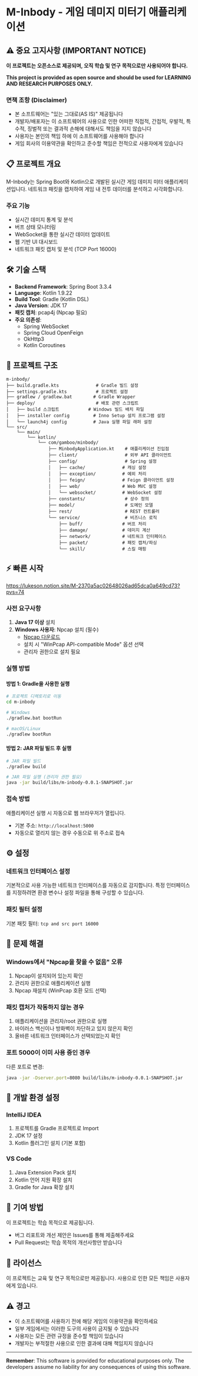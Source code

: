# M-Inbody - 게임 데미지 미터기 애플리케이션


## ⚠️ 중요 고지사항 (IMPORTANT NOTICE)

**이 프로젝트는 오픈소스로 제공되며, 오직 학습 및 연구 목적으로만 사용되어야 합니다.**

**This project is provided as open source and should be used for LEARNING AND RESEARCH PURPOSES ONLY.**

### 면책 조항 (Disclaimer)
- 본 소프트웨어는 "있는 그대로(AS IS)" 제공됩니다
- 개발자/배포자는 이 소프트웨어의 사용으로 인한 어떠한 직접적, 간접적, 우발적, 특수적, 징벌적 또는 결과적 손해에 대해서도 책임을 지지 않습니다
- 사용자는 본인의 책임 하에 이 소프트웨어를 사용해야 합니다
- 게임 회사의 이용약관을 확인하고 준수할 책임은 전적으로 사용자에게 있습니다

## 📋 프로젝트 개요

M-Inbody는 Spring Boot와 Kotlin으로 개발된 실시간 게임 데미지 미터 애플리케이션입니다. 네트워크 패킷을 캡처하여 게임 내 전투 데이터를 분석하고 시각화합니다.

### 주요 기능
- 실시간 데미지 통계 및 분석
- 버프 상태 모니터링
- WebSocket을 통한 실시간 데이터 업데이트
- 웹 기반 UI 대시보드
- 네트워크 패킷 캡처 및 분석 (TCP Port 16000)

## 🛠️ 기술 스택

- **Backend Framework**: Spring Boot 3.3.4
- **Language**: Kotlin 1.9.22
- **Build Tool**: Gradle (Kotlin DSL)
- **Java Version**: JDK 17
- **패킷 캡처**: pcap4j (Npcap 필요)
- **주요 의존성**:
  - Spring WebSocket
  - Spring Cloud OpenFeign
  - OkHttp3
  - Kotlin Coroutines

## 📁 프로젝트 구조

```
m-inbody/
├── build.gradle.kts              # Gradle 빌드 설정
├── settings.gradle.kts           # 프로젝트 설정
├── gradlew / gradlew.bat        # Gradle Wrapper
├── deploy/                       # 배포 관련 스크립트
│   ├── build 스크립트           # Windows 빌드 배치 파일
│   ├── installer config         # Inno Setup 설치 프로그램 설정
│   └── launch4j config          # Java 실행 파일 래퍼 설정
└── src/
    └── main/
        └── kotlin/
            └── com/gamboo/minbody/
                ├── MinbodyApplication.kt    # 애플리케이션 진입점
                ├── client/                  # 외부 API 클라이언트
                ├── config/                  # Spring 설정
                │   ├── cache/              # 캐싱 설정
                │   ├── exception/          # 예외 처리
                │   ├── feign/              # Feign 클라이언트 설정
                │   ├── web/                # Web MVC 설정
                │   └── websocket/          # WebSocket 설정
                ├── constants/               # 상수 정의
                ├── model/                   # 도메인 모델
                ├── rest/                    # REST 컨트롤러
                └── service/                 # 비즈니스 로직
                    ├── buff/               # 버프 처리
                    ├── damage/             # 데미지 계산
                    ├── network/            # 네트워크 인터페이스
                    ├── packet/             # 패킷 캡처/파싱
                    └── skill/              # 스킬 매핑
```

## ⚡ 빠른 시작

https://lukeson.notion.site/M-2370a5ac02648026ad65dca0a649cd73?pvs=74

### 사전 요구사항

1. **Java 17 이상** 설치
2. **Windows 사용자**: Npcap 설치 (필수)
   - [Npcap 다운로드](https://npcap.com/#download)
   - 설치 시 "WinPcap API-compatible Mode" 옵션 선택
   - 관리자 권한으로 설치 필요

### 실행 방법

#### 방법 1: Gradle을 사용한 실행
```bash
# 프로젝트 디렉토리로 이동
cd m-inbody

# Windows
./gradlew.bat bootRun

# macOS/Linux
./gradlew bootRun
```

#### 방법 2: JAR 파일 빌드 후 실행
```bash
# JAR 파일 빌드
./gradlew build

# JAR 파일 실행 (관리자 권한 필요)
java -jar build/libs/m-inbody-0.0.1-SNAPSHOT.jar
```

### 접속 방법
애플리케이션 실행 시 자동으로 웹 브라우저가 열립니다.
- 기본 주소: `http://localhost:5000`
- 자동으로 열리지 않는 경우 수동으로 위 주소로 접속

## ⚙️ 설정

### 네트워크 인터페이스 설정
기본적으로 사용 가능한 네트워크 인터페이스를 자동으로 감지합니다.
특정 인터페이스를 지정하려면 환경 변수나 설정 파일을 통해 구성할 수 있습니다.

### 패킷 필터 설정
기본 패킷 필터: `tcp and src port 16000`

## 🔧 문제 해결

### Windows에서 "Npcap을 찾을 수 없음" 오류
1. Npcap이 설치되어 있는지 확인
2. 관리자 권한으로 애플리케이션 실행
3. Npcap 재설치 (WinPcap 호환 모드 선택)

### 패킷 캡처가 작동하지 않는 경우
1. 애플리케이션을 관리자/root 권한으로 실행
2. 바이러스 백신이나 방화벽이 차단하고 있지 않은지 확인
3. 올바른 네트워크 인터페이스가 선택되었는지 확인

### 포트 5000이 이미 사용 중인 경우
다른 포트로 변경:
```bash
java -jar -Dserver.port=8080 build/libs/m-inbody-0.0.1-SNAPSHOT.jar
```

## 📝 개발 환경 설정

### IntelliJ IDEA
1. 프로젝트를 Gradle 프로젝트로 Import
2. JDK 17 설정
3. Kotlin 플러그인 설치 (기본 포함)

### VS Code
1. Java Extension Pack 설치
2. Kotlin 언어 지원 확장 설치
3. Gradle for Java 확장 설치

## 🤝 기여 방법

이 프로젝트는 학습 목적으로 제공됩니다. 
- 버그 리포트와 개선 제안은 Issues를 통해 제출해주세요
- Pull Request는 학습 목적의 개선사항만 받습니다

## 📜 라이선스

이 프로젝트는 교육 및 연구 목적으로만 제공됩니다.
사용으로 인한 모든 책임은 사용자에게 있습니다.

## ⚠️ 경고

- 이 소프트웨어를 사용하기 전에 해당 게임의 이용약관을 확인하세요
- 일부 게임에서는 이러한 도구의 사용이 금지될 수 있습니다
- 사용자는 모든 관련 규정을 준수할 책임이 있습니다
- 개발자는 부적절한 사용으로 인한 결과에 대해 책임지지 않습니다

---

**Remember**: This software is provided for educational purposes only. The developers assume no liability for any consequences of using this software.
